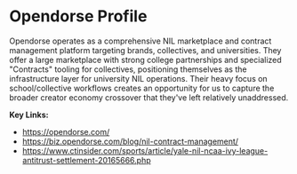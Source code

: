 # Opendorse Profile

Opendorse operates as a comprehensive NIL marketplace and contract management platform targeting brands, collectives, and universities. They offer a large marketplace with strong college partnerships and specialized "Contracts" tooling for collectives, positioning themselves as the infrastructure layer for university NIL operations. Their heavy focus on school/collective workflows creates an opportunity for us to capture the broader creator economy crossover that they've left relatively unaddressed.

**Key Links:**
- https://opendorse.com/
- https://biz.opendorse.com/blog/nil-contract-management/
- https://www.ctinsider.com/sports/article/yale-nil-ncaa-ivy-league-antitrust-settlement-20165666.php